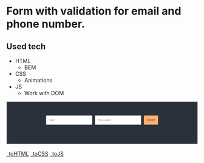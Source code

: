 # Form with validation for email and phone number.

## Used tech
- HTML
  - BEM
- CSS
  - Animations
- JS
  - Work with DOM

![form](./images/form.jpg)

[_toHTML](https://github.com/Vahan11/ACA-Lessons/blob/main/Lessons/lesson-21-18-06-2021/form/form.html)
[_toCSS](https://github.com/Vahan11/ACA-Lessons/blob/main/Lessons/lesson-21-18-06-2021/form/form.css)
[_toJS](https://github.com/Vahan11/ACA-Lessons/blob/main/Lessons/lesson-21-18-06-2021/form/form.js)